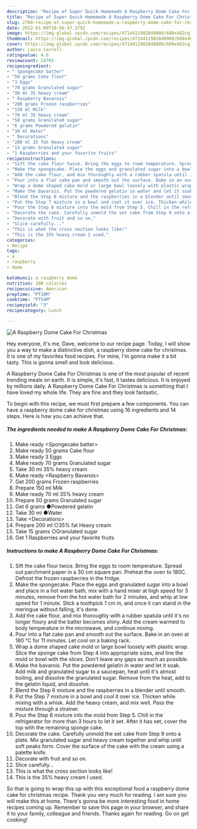```yaml
---
description: "Recipe of Super Quick Homemade A Raspberry Dome Cake For Christmas"
title: "Recipe of Super Quick Homemade A Raspberry Dome Cake For Christmas"
slug: 2760-recipe-of-super-quick-homemade-a-raspberry-dome-cake-for-christmas
date: 2022-01-09T10:56:47.379Z
image: https://img-global.cpcdn.com/recipes/4714411982848000/680x482cq70/a-raspberry-dome-cake-for-christmas-recipe-main-photo.jpg
thumbnail: https://img-global.cpcdn.com/recipes/4714411982848000/680x482cq70/a-raspberry-dome-cake-for-christmas-recipe-main-photo.jpg
cover: https://img-global.cpcdn.com/recipes/4714411982848000/680x482cq70/a-raspberry-dome-cake-for-christmas-recipe-main-photo.jpg
author: Laura Carroll
ratingvalue: 4.6
reviewcount: 24701
recipeingredient:
- " Spongecake batter"
- "50 grams Cake flour"
- "3 Eggs"
- "70 grams Granulated sugar"
- "30 ml 35 heavy cream"
- " Raspberry Bavarois"
- "200 grams Frozen raspberries"
- "150 ml Milk"
- "70 ml 35 heavy cream"
- "50 grams Granulated sugar"
- "6 grams Powdered gelatin"
- "30 ml Water"
- " Decorations"
- "200 ml 35 fat Heavy cream"
- "15 grams Granulated sugar"
- "1 Raspberries and your favorite fruits"
recipeinstructions:
- "Sift the cake flour twice. Bring the eggs to room temperature. Spread out parchment paper in a 30 cm square pan. Preheat the oven to 180C. Defrost the frozen raspberries in the fridge."
- "Make the spongecake. Place the eggs and granulated sugar into a bowl and place in a hot water bath, mix with a hand mixer at high speed for 3 minutes, remove from the hot water bath for 2 minutes, and whip at low speed for 1 minute. Stick a toothpick 1 cm in, and once it can stand in the meringue without falling, it&#39;s done."
- "Add the cake flour, and mix thoroughly with a rubber spatula until it&#39;s no longer floury and the batter becomes shiny. Add the cream warmed to body temperature in the microwave, and continue mixing."
- "Pour into a flat cake pan and smooth out the surface. Bake in an oven at 180 °C for 11 minutes. Let cool on a baking rack."
- "Wrap a dome shaped cake mold or large bowl loosely with plastic wrap. Slice the sponge cake from Step 4 into appropriate sizes, and line the mold or bowl with the slices. Don&#39;t leave any gaps as much as possible."
- "Make the bavarois. Put the powdered gelatin in water and let it soak. Add milk and granulated sugar to a saucepan, heat  until it&#39;s almost boiling, and dissolve the granulated sugar. Remove from the heat, add to the gelatin liquid, and dissolve."
- "Blend the Step 6 mixture and the raspberries in a blender until smooth."
- "Put the Step 7 mixture in a bowl and cool it over ice. Thicken while mixing with a whisk. Add the heavy cream, and mix well. Pass the mixture through a strainer."
- "Pour the Step 8 mixture into the mold from Step 5. Chill in the refrigerator for more than 3 hours to let it set. After it has set, cover the top with the remaining sponge cake."
- "Decorate the cake. Carefully unmold the set cake from Step 9 onto a plate. Mix granulated sugar and heavy cream together and whip until soft peaks form. Cover the surface of the cake with the cream using a palette knife."
- "Decorate with fruit and so on."
- "Slice carefully..."
- "This is what the cross section looks like!"
- "This is the 35% heavy cream I used."
categories:
- Recipe
tags:
- a
- raspberry
- dome

katakunci: a raspberry dome 
nutrition: 200 calories
recipecuisine: American
preptime: "PT10M"
cooktime: "PT54M"
recipeyield: "3"
recipecategory: Lunch

---
```



![A Raspberry Dome Cake For Christmas](https://img-global.cpcdn.com/recipes/4714411982848000/680x482cq70/a-raspberry-dome-cake-for-christmas-recipe-main-photo.jpg)

Hey everyone, it's me, Dave, welcome to our recipe page. Today, I will show you a way to make a distinctive dish, a raspberry dome cake for christmas. It is one of my favorites food recipes. For mine, I'm gonna make it a bit tasty. This is gonna smell and look delicious.



A Raspberry Dome Cake For Christmas is one of the most popular of recent trending meals on earth. It is simple, it's fast, it tastes delicious. It is enjoyed by millions daily. A Raspberry Dome Cake For Christmas is something that I have loved my whole life. They are fine and they look fantastic.


To begin with this recipe, we must first prepare a few components. You can have a raspberry dome cake for christmas using 16 ingredients and 14 steps. Here is how you can achieve that.

<!--inarticleads1-->

##### The ingredients needed to make A Raspberry Dome Cake For Christmas:

1. Make ready  &lt;Spongecake batter&gt;
1. Make ready 50 grams Cake flour
1. Make ready 3 Eggs
1. Make ready 70 grams Granulated sugar
1. Take 30 ml 35% heavy cream
1. Make ready  &lt;Raspberry Bavarois&gt;
1. Get 200 grams Frozen raspberries
1. Prepare 150 ml Milk
1. Make ready 70 ml 35% heavy cream
1. Prepare 50 grams Granulated sugar
1. Get 6 grams ●Powdered gelatin
1. Take 30 ml ●Water
1. Take  &lt;Decorations&gt;
1. Prepare 200 ml ○35% fat Heavy cream
1. Take 15 grams ○Granulated sugar
1. Get 1 Raspberries and your favorite fruits




<!--inarticleads2-->

##### Instructions to make A Raspberry Dome Cake For Christmas:

1. Sift the cake flour twice. Bring the eggs to room temperature. Spread out parchment paper in a 30 cm square pan. Preheat the oven to 180C. Defrost the frozen raspberries in the fridge.
1. Make the spongecake. Place the eggs and granulated sugar into a bowl and place in a hot water bath, mix with a hand mixer at high speed for 3 minutes, remove from the hot water bath for 2 minutes, and whip at low speed for 1 minute. Stick a toothpick 1 cm in, and once it can stand in the meringue without falling, it&#39;s done.
1. Add the cake flour, and mix thoroughly with a rubber spatula until it&#39;s no longer floury and the batter becomes shiny. Add the cream warmed to body temperature in the microwave, and continue mixing.
1. Pour into a flat cake pan and smooth out the surface. Bake in an oven at 180 °C for 11 minutes. Let cool on a baking rack.
1. Wrap a dome shaped cake mold or large bowl loosely with plastic wrap. Slice the sponge cake from Step 4 into appropriate sizes, and line the mold or bowl with the slices. Don&#39;t leave any gaps as much as possible.
1. Make the bavarois. Put the powdered gelatin in water and let it soak. Add milk and granulated sugar to a saucepan, heat  until it&#39;s almost boiling, and dissolve the granulated sugar. Remove from the heat, add to the gelatin liquid, and dissolve.
1. Blend the Step 6 mixture and the raspberries in a blender until smooth.
1. Put the Step 7 mixture in a bowl and cool it over ice. Thicken while mixing with a whisk. Add the heavy cream, and mix well. Pass the mixture through a strainer.
1. Pour the Step 8 mixture into the mold from Step 5. Chill in the refrigerator for more than 3 hours to let it set. After it has set, cover the top with the remaining sponge cake.
1. Decorate the cake. Carefully unmold the set cake from Step 9 onto a plate. Mix granulated sugar and heavy cream together and whip until soft peaks form. Cover the surface of the cake with the cream using a palette knife.
1. Decorate with fruit and so on.
1. Slice carefully...
1. This is what the cross section looks like!
1. This is the 35% heavy cream I used.




So that is going to wrap this up with this exceptional food a raspberry dome cake for christmas recipe. Thank you very much for reading. I am sure you will make this at home. There's gonna be more interesting food in home recipes coming up. Remember to save this page in your browser, and share it to your family, colleague and friends. Thanks again for reading. Go on get cooking!
